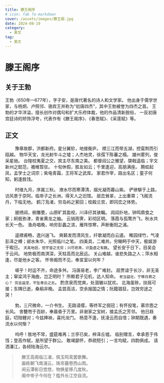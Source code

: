 ```yaml
---
title: 滕王阁序
# icon: fab fa-markdown
cover: /assets/images/滕王阁.jpg
date: 2024-08-19
category:
  - 美文
tag:
  - 美文
---
```


# 滕王阁序

## 关于王勃

王勃（650年—677年），字子安，是唐代著名的诗人和文学家。
他出身于儒学世家，与杨炯、卢照邻、骆宾王并称为“初唐四杰”，其中王勃被誉为四杰之首。
王勃的才华洋溢，擅长创作对偶句和扩大乐府体裁，他的作品清新脱俗，
一反初唐宫廷诗的矫饰浮夸，代表作有《滕王阁序》、《春思赋》、《采莲赋》等。

## 正文

&emsp;&emsp;
豫章故郡，洪都新府。星分翼轸，地接衡庐。
襟三江而带五湖，控蛮荆而引瓯越。
物华天宝，龙光射牛斗之墟；人杰地灵，徐孺下陈蕃之榻。
雄州雾列，俊采星驰。
台隍枕夷夏之交，宾主尽东南之美。
都督阎公之雅望，棨戟遥临；宇文新州之懿范，襜帷暂驻。
十旬休假，胜友如云；千里逢迎，高朋满座。
腾蛟起凤，孟学士之词宗；紫电青霜，王将军之武库。
家君作宰，路出名区；童子何知，躬逢胜饯。

&emsp;&emsp;
时维九月，序属三秋。
潦水尽而寒潭清，烟光凝而暮山紫。
俨骖騑于上路，访风景于崇阿。临帝子之长洲，得天人之旧馆。
层峦耸翠，上出重霄；飞阁流丹，下临无地。
鹤汀凫渚，穷岛屿之萦回；桂殿兰宫，即冈峦之体势。

&emsp;&emsp;
披绣闼，俯雕甍，山原旷其盈视，川泽纡其骇瞩。
闾阎扑地，钟鸣鼎食之家；舸舰弥津，青雀黄龙之舳。
云销雨霁，彩彻区明。
落霞与孤鹜齐飞，秋水共长天一色。
渔舟唱晚，响穷彭蠡之滨，雁阵惊寒，声断衡阳之浦。

&emsp;&emsp;
遥襟甫畅，逸兴遄飞。
爽籁发而清风生，纤歌凝而白云遏。
睢园绿竹，气凌彭泽之樽；邺水朱华，光照临川之笔。
四美具，二难并。穷睇眄于中天，极娱游于暇日。
`天高地迥，觉宇宙之无穷；兴尽悲来，识盈虚之有数`。
望长安于日下，目吴会于云间。
地势极而南溟深，天柱高而北辰远。
关山难越，谁悲失路之人；萍水相逢，尽是他乡之客。
怀帝阍而不见，奉宣室以何年？

&emsp;&emsp;
嗟乎！时运不齐，命途多舛。
冯唐易老，李广难封。
屈贾谊于长沙，非无圣主；窜梁鸿于海曲，岂乏明时？
所赖君子见机，达人知命。
`老当益壮，宁移白首之心？ 穷且益坚，不坠青云之志`。
酌贪泉而觉爽，处涸辙以犹欢。
北海虽赊，扶摇可接；东隅已逝，桑榆非晚。
孟尝高洁，空余报国之情；阮籍猖狂，岂效穷途之哭！

&emsp;&emsp;
勃，三尺微命，一介书生。
无路请缨，等终军之弱冠；有怀投笔，慕宗悫之长风。
舍簪笏于百龄，奉晨昏于万里。非谢家之宝树，接孟氏之芳邻。
他日趋庭，叨陪鲤对；今兹捧袂，喜托龙门。
杨意不逢，抚凌云而自惜；钟期既遇，奏流水以何惭？

&emsp;&emsp;
呜呼！胜地不常，盛筵难再；兰亭已矣，梓泽丘墟。
临别赠言，幸承恩于伟饯；登高作赋，是所望于群公。
敢竭鄙怀，恭疏短引；一言均赋，四韵俱成。
请洒潘江，各倾陆海云尔。

>&emsp;滕王高阁临江渚，佩玉鸣鸾罢歌舞。  
&emsp;画栋朝飞南浦云，珠帘暮卷西山雨。  
&emsp;闲云潭影日悠悠，物换星移几度秋。  
&emsp;阁中帝子今何在？槛外长江空自流。  
